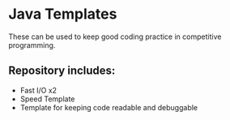 # Java Templates
These can be used to keep good coding practice in competitive programming.
## Repository includes:
  - Fast I/O x2
  - Speed Template
  - Template for keeping code readable and debuggable
